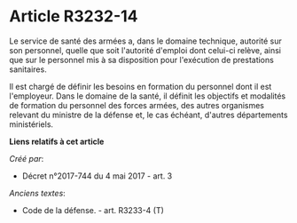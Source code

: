 # Article R3232-14

Le service de santé des armées a, dans le domaine technique, autorité sur son personnel, quelle que soit l'autorité d'emploi
dont celui-ci relève, ainsi que sur le personnel mis à sa disposition pour l'exécution de prestations sanitaires.

Il est chargé de définir les besoins en formation du personnel dont il est l'employeur. Dans le domaine de la santé, il
définit les objectifs et modalités de formation du personnel des forces armées, des autres organismes relevant du ministre de
la défense et, le cas échéant, d'autres départements ministériels.

**Liens relatifs à cet article**

_Créé par_:

  - Décret n°2017-744 du 4 mai 2017 - art. 3

_Anciens textes_:

  - Code de la défense. - art. R3233-4 (T)

